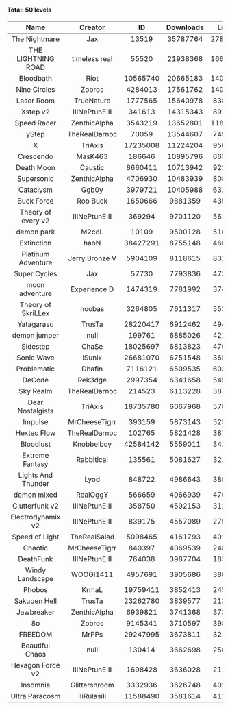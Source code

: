 #### Total: 50 levels

| Name | Creator | ID | Downloads | Likes |
|:---:|:---:|:---:|:---:|:---:|
| The Nightmare | Jax | 13519 | 35787764 | 2781297
| THE LIGHTNING ROAD | timeless real | 55520 | 21938368 | 1660518
| Bloodbath | Riot | 10565740 | 20665183 | 1404095
| Nine Circles | Zobros | 4284013 | 17561762 | 1409747
| Laser Room | TrueNature | 1777565 | 15640978 | 838150
| Xstep v2 | IIINePtunEIII | 341613 | 14315343 | 897358
| Speed Racer | ZenthicAlpha | 3543219 | 13652801 | 1181204
| yStep | TheRealDarnoc | 70059 | 13544607 | 745648
| X | TriAxis | 17235008 | 11224204 | 956098
| Crescendo | MasK463 | 186646 | 10895796 | 663031
| Death Moon  | Caustic | 8660411 | 10713942 | 923170
| Supersonic | ZenthicAlpha | 4706930 | 10483939 | 808098
| Cataclysm | Ggb0y | 3979721 | 10405988 | 632317
| Buck Force | Rob Buck | 1650666 | 9881359 | 435367
| Theory of every v2 | IIINePtunEIII | 369294 | 9701120 | 561943
| demon park | M2coL | 10109 | 9500128 | 510785
| Extinction | haoN | 38427291 | 8755148 | 466501
| Platinum Adventure | Jerry Bronze V | 5904109 | 8118615 | 831632
| Super Cycles | Jax | 57730 | 7793836 | 473981
| moon adventure | Experience D | 1474319 | 7781992 | 374078
| Theory of SkriLLex | noobas | 3264805 | 7611317 | 553643
| Yatagarasu  | TrusTa | 28220417 | 6912462 | 494356
| demon jumper | null | 199761 | 6885026 | 421137
| Sidestep | ChaSe | 18025697 | 6813823 | 479352
| Sonic Wave | lSunix | 26681070 | 6751548 | 365970
| Problematic | Dhafin | 7116121 | 6509535 | 603014
| DeCode | Rek3dge | 2997354 | 6341658 | 545079
| Sky Realm | TheRealDarnoc | 214523 | 6113228 | 387434
| Dear Nostalgists | TriAxis | 18735780 | 6067968 | 578139
| Impulse | MrCheeseTigrr | 393159 | 5873143 | 525184
| Hextec Flow | TheRealDarnoc | 102765 | 5821428 | 387250
| Bloodlust | Knobbelboy | 42584142 | 5559011 | 341237
| Extreme Fantasy | Rabbitical | 135561 | 5081627 | 321247
| Lights And Thunder | Lyod | 848722 | 4986643 | 389305
| demon mixed | RealOggY | 566659 | 4966939 | 476905
| Clutterfunk v2 | IIINePtunEIII | 358750 | 4592153 | 312321
| Electrodynamix v2 | IIINePtunEIII | 839175 | 4557089 | 279753
| Speed of Light | TheRealSalad | 5098465 | 4161793 | 401694
| Chaotic | MrCheeseTigrr | 840397 | 4069539 | 248483
| DeathFunk | IIINePtunEIII | 764038 | 3987704 | 183205
| Windy Landscape | WOOGI1411 | 4957691 | 3905686 | 386387
| Phobos | KrmaL | 19759411 | 3852413 | 245680
| Sakupen Hell | TrusTa | 23262780 | 3839577 | 213331
| Jawbreaker | ZenthicAlpha | 6939821 | 3741368 | 373220
| 8o | Zobros | 9145341 | 3710597 | 398139
| FREEDOM | MrPPs | 29247995 | 3673811 | 321500
| Beautiful Chaos | null | 130414 | 3662698 | 250963
| Hexagon Force v2 | IIINePtunEIII | 1698428 | 3636028 | 211395
| Insomnia | Glittershroom | 3332936 | 3626748 | 402255
| Ultra Paracosm | iIiRulasiIi | 11588490 | 3581614 | 411893
